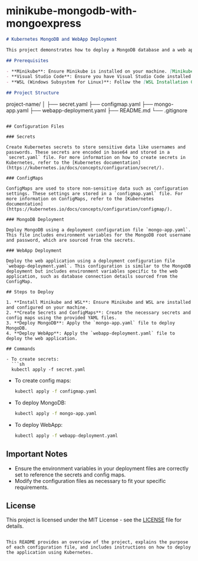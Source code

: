 # minikube-mongodb-with-mongoexpress

```markdown
# Kubernetes MongoDB and WebApp Deployment

This project demonstrates how to deploy a MongoDB database and a web application using Kubernetes. The configurations include secrets, config maps, and deployments for a complete setup.

## Prerequisites

- **Minikube**: Ensure Minikube is installed on your machine. [Minikube Installation Guide](https://minikube.sigs.k8s.io/docs/start/)
- **Visual Studio Code**: Ensure you have Visual Studio Code installed with the necessary extensions for Kubernetes and Docker.
- **WSL (Windows Subsystem for Linux)**: Follow the [WSL Installation Guide](https://docs.microsoft.com/en-us/windows/wsl/install) to set up WSL on your machine.

## Project Structure

```
project-name/
│
├── secret.yaml
├── configmap.yaml
├── mongo-app.yaml
├── webapp-deployment.yaml
├── README.md
└── .gitignore
```

## Configuration Files

### Secrets

Create Kubernetes secrets to store sensitive data like usernames and passwords. These secrets are encoded in base64 and stored in a `secret.yaml` file. For more information on how to create secrets in Kubernetes, refer to the [Kubernetes documentation](https://kubernetes.io/docs/concepts/configuration/secret/).

### ConfigMaps

ConfigMaps are used to store non-sensitive data such as configuration settings. These settings are stored in a `configmap.yaml` file. For more information on ConfigMaps, refer to the [Kubernetes documentation](https://kubernetes.io/docs/concepts/configuration/configmap/).

### MongoDB Deployment

Deploy MongoDB using a deployment configuration file `mongo-app.yaml`. This file includes environment variables for the MongoDB root username and password, which are sourced from the secrets.

### WebApp Deployment

Deploy the web application using a deployment configuration file `webapp-deployment.yaml`. This configuration is similar to the MongoDB deployment but includes environment variables specific to the web application, such as database connection details sourced from the ConfigMap.

## Steps to Deploy

1. **Install Minikube and WSL**: Ensure Minikube and WSL are installed and configured on your machine.
2. **Create Secrets and ConfigMaps**: Create the necessary secrets and config maps using the provided YAML files.
3. **Deploy MongoDB**: Apply the `mongo-app.yaml` file to deploy MongoDB.
4. **Deploy WebApp**: Apply the `webapp-deployment.yaml` file to deploy the web application.

## Commands

- To create secrets:
  ```sh
  kubectl apply -f secret.yaml
  ```

- To create config maps:
  ```sh
  kubectl apply -f configmap.yaml
  ```

- To deploy MongoDB:
  ```sh
  kubectl apply -f mongo-app.yaml
  ```

- To deploy WebApp:
  ```sh
  kubectl apply -f webapp-deployment.yaml
  ```

## Important Notes

- Ensure the environment variables in your deployment files are correctly set to reference the secrets and config maps.
- Modify the configuration files as necessary to fit your specific requirements.

## License

This project is licensed under the MIT License - see the [LICENSE](LICENSE) file for details.
```

This README provides an overview of the project, explains the purpose of each configuration file, and includes instructions on how to deploy the application using Kubernetes.
